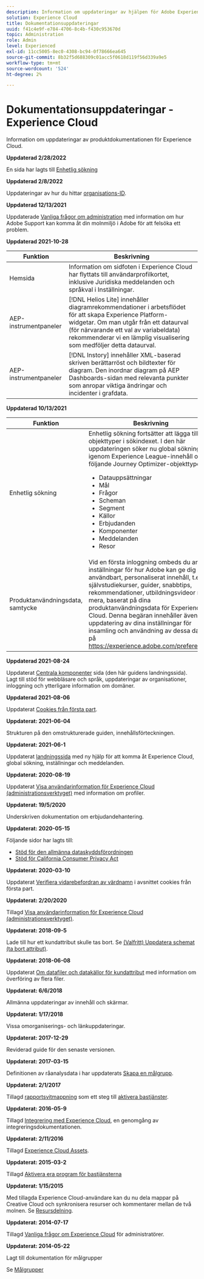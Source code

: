 ```yaml
---
description: Information om uppdateringar av hjälpen för Adobe Experience Cloud.
solution: Experience Cloud
title: Dokumentationsuppdateringar
uuid: f41c4e9f-e784-4706-8c4b-f430c953670d
topic: Administration
role: Admin
level: Experienced
exl-id: 11cc5005-8ec0-4308-bc94-0f78666ea645
source-git-commit: 8b32f5d688309c01acc5f0618d119f56d339a9e5
workflow-type: tm+mt
source-wordcount: '524'
ht-degree: 2%

---
```


# Dokumentationsuppdateringar - Experience Cloud

Information om uppdateringar av produktdokumentationen för Experience Cloud.

**Uppdaterad 2/28/2022**

En sida har lagts till [Enhetlig sökning](search-experience-cloud.md)

**Uppdaterad 2/8/2022**

Uppdateringar av hur du hittar [organisations-ID](organizations.md).

**Uppdaterad 12/13/2021**

Uppdaterade [Vanliga frågor om administration](faq.md) med information om hur Adobe Support kan komma åt din molnmiljö i Adobe för att felsöka ett problem.

**Uppdaterad 2021-10-28**

| Funktion | Beskrivning |
| ------- | ------- |
| Hemsida | Information om sidfoten i Experience Cloud har flyttats till användarprofilkortet, inklusive Juridiska meddelanden och språkval i Inställningar. |
| AEP-instrumentpaneler | [!DNL Helios Lite] innehåller diagramrekommendationer i arbetsflödet för att skapa Experience Platform-widgetar. Om man utgår från ett dataurval (för närvarande ett val av variabeldata) rekommenderar vi en lämplig visualisering som medföljer detta dataurval. |
| AEP-instrumentpaneler | [!DNL Instory] innehåller XML-baserad skriven berättarröst och bildtexter för diagram. Den inordnar diagram på AEP Dashboards-sidan med relevanta punkter som anropar viktiga ändringar och incidenter i grafdata. |

**Uppdaterad 10/13/2021**

| Funktion | Beskrivning |
| ------- | ------- |
| Enhetlig sökning | Enhetlig sökning fortsätter att lägga till objekttyper i sökindexet. I den här uppdateringen söker nu global sökning igenom Experience League-innehåll och följande Journey Optimizer-objekttyper: <ul><li>Datauppsättningar</li><li>Mål </li><li>Frågor</li><li>Scheman</li><li>Segment</li><li>Källor</li><li>Erbjudanden</li><li>Komponenter</li><li>Meddelanden</li><li>Resor</li></ul> |
| Produktanvändningsdata, samtycke | Vid en första inloggning ombeds du ange inställningar för hur Adobe kan ge dig användbart, personaliserat innehåll, t.ex. självstudiekurser, guider, snabbtips, rekommendationer, utbildningsvideor med mera, baserat på dina produktanvändningsdata för Experience Cloud. Denna begäran innehåller även en uppdatering av dina inställningar för insamling och användning av dessa data på <https://experience.adobe.com/preferences>. |

**Uppdaterad 2021-08-24**

Uppdaterat [Centrala komponenter](experience-cloud.md) sida (den här guidens landningssida). Lagt till stöd för webbläsare och språk, uppdateringar av organisationer, inloggning och ytterligare information om domäner.

**Uppdaterad 2021-08-06**

Uppdaterat [Cookies från första part](cookies-first-party.md).

**Uppdaterat: 2021-06-04**

Strukturen på den omstrukturerade guiden, innehållsförteckningen.

**Uppdaterat: 2021-06-1**

Uppdaterat [landningssida](experience-cloud.md) med ny hjälp för att komma åt Experience Cloud, global sökning, inställningar och meddelanden.

**Uppdaterat: 2020-08-19**

Uppdaterat [Visa användarinformation för Experience Cloud (administrationsverktyget)](admin-tool-experience-cloud.md) med information om profiler.

**Uppdaterat: 19/5/2020**

Underskriven dokumentation om erbjudandehantering.

**Uppdaterat: 2020-05-15**

Följande sidor har lagts till:

* [Stöd för den allmänna dataskyddsförordningen](gdpr.md)
* [Stöd för California Consumer Privacy Act](ccpa.md)

**Uppdaterat: 2020-03-10**

Uppdaterat [Verifiera vidarebefordran av värdnamn](cookies-first-party.md#validate) i avsnittet cookies från första part.

**Uppdaterat: 2/20/2020**

Tillagd [Visa användarinformation för Experience Cloud (administrationsverktyget)](admin-tool-experience-cloud.md).

**Uppdaterat: 2018-09-5**

Lade till hur ett kundattribut skulle tas bort. Se [(Valfritt) Uppdatera schemat (ta bort attribut)](t-crs-usecase.md#task_6568898BB7C44A42ABFB86532B89063C).

**Uppdaterat: 2018-06-08**

Uppdaterat [Om datafiler och datakällor för kundattribut](crs-data-file.md#concept_DE908F362DF24172BFEF48E1797DAF19) med information om överföring av flera filer.

**Uppdaterat: 6/6/2018**

Allmänna uppdateringar av innehåll och skärmar.

**Uppdaterat: 1/17/2018**

Vissa omorganiserings- och länkuppdateringar.

**Uppdaterat: 2017-12-29**

Reviderad guide för den senaste versionen.

**Uppdaterat: 2017-03-15**

Definitionen av råanalysdata i har uppdaterats [Skapa en målgrupp](t-audience-create.md#task_37F407F58BF9459493BB8E968CDFE737).

**Uppdaterat: 2/1/2017**

Tillagd [rapportsvitmappning](core-services.md#concept_apg_zq2_rw) som ett steg till [aktivera bastjänster](core-services.md#concept_07ED1D5C64234E77976E6D572E78FB9C).

**Uppdaterat: 2016-05-9**

Tillagd [Integrering med Experience Cloud](marketing-cloud-integrations.md#concept_9E6D3E37D1E3452E8CCCFA92AF034F90), en genomgång av integreringsdokumentationen.

**Uppdaterat: 2/11/2016**

Tillagd [Experience Cloud Assets](experience-cloud-assets.md#concept_DDA5224C907D4A4F817D795DA0ED64D0).

**Uppdaterat: 2015-03-2**

Tillagd [Aktivera era program för bastjänsterna](core-services.md#concept_07ED1D5C64234E77976E6D572E78FB9C)

**Uppdaterat: 1/15/2015**

Med tillagda Experience Cloud-användare kan du nu dela mappar på Creative Cloud och synkronisera resurser och kommentarer mellan de två molnen. Se [Resursdelning](creative-cloud.md#concept_3E5A34C3459047D5965F900788A9BA68).

**Uppdaterat: 2014-07-17**

Tillagd [Vanliga frågor om Experience Cloud](faq.md#concept_13219B4E51784577B6FF78AAA203DE91) för administratörer.

**Uppdaterat: 2014-05-22**

Lagt till dokumentation för målgrupper

Se [Målgrupper](audience-library.md#topic_679810123CAA4E0CA4FA3417FB0100C7)
